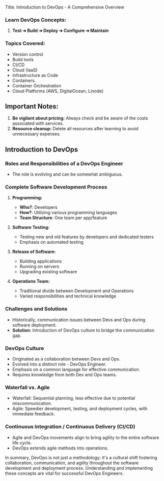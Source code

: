 Title: Introduction to DevOps - A Comprehensive Overview

### Learn DevOps Concepts:

1. **Test ➔ Build ➔ Deploy ➔ Configure ➔ Maintain**

### Topics Covered:

- Version control
- Build tools
- CI/CD
- Cloud (IaaS)
- Infrastructure as Code
- Containers
- Container Orchestration
- Cloud Platforms (AWS, DigitalOcean, Linode)

## Important Notes:

1. **Be vigilant about pricing:** Always check and be aware of the costs associated with services.
2. **Resource cleanup:** Delete all resources after learning to avoid unnecessary expenses.

## Introduction to DevOps

### Roles and Responsibilities of a DevOps Engineer

- The role is evolving and can be somewhat ambiguous.

### Complete Software Development Process

1. **Programming:**
   - **Who?**: Developers
   - **How?**: Utilizing various programming languages
   - **Team Structure**: One team per app/feature

2. **Software Testing:**
   - Testing new and old features by developers and dedicated testers
   - Emphasis on automated testing

3. **Release of Software:**
   - Building applications
   - Running on servers
   - Upgrading existing software

4. **Operations Team:**
   - Traditional divide between Development and Operations
   - Varied responsibilities and technical knowledge

### Challenges and Solutions

- Historically, communication issues between Devs and Ops during software deployment.
- **Solution:** Introduction of DevOps culture to bridge the communication gap.

### DevOps Culture

- Originated as a collaboration between Devs and Ops.
- Evolved into a distinct role - DevOps Engineer.
- Emphasis on a common language for effective communication.
- Requires knowledge from both Dev and Ops teams.

### Waterfall vs. Agile

- Waterfall: Sequential planning, less effective due to potential miscommunication.
- Agile: Speedier development, testing, and deployment cycles, with immediate feedback.

### Continuous Integration / Continuous Delivery (CI/CD)

- Agile and DevOps movements align to bring agility to the entire software life cycle.
- DevOps extends agile methods into operations.

In summary, DevOps is not just a methodology; it's a cultural shift fostering collaboration, communication, and agility throughout the software development and deployment process. Understanding and implementing these concepts are vital for successful DevOps Engineers.
